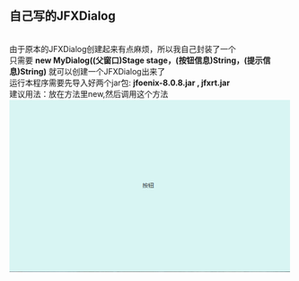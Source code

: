 ## 自己写的JFXDialog
<br>由于原本的JFXDialog创建起来有点麻烦，所以我自己封装了一个
<br>只需要 **new MyDialog((父窗口)Stage stage，(按钮信息)String，(提示信息)String)**  就可以创建一个JFXDialog出来了
<br>运行本程序需要先导入好两个jar包:  **jfoenix-8.0.8.jar , jfxrt.jar**        
建议用法：放在方法里new,然后调用这个方法
<br><img src="https://github.com//LucencySheep/sheep/blob/master/img/prompt.gif?raw=true" width=500 alt="image"/>
